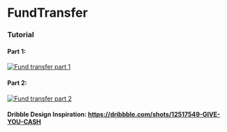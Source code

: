 # FundTransfer

### Tutorial
#### Part 1:

[![Fund transfer part 1](http://img.youtube.com/vi/7KJ4NsdvizE/1.jpg)](https://youtu.be/7KJ4NsdvizE)

#### Part 2:

[![Fund transfer part 2](http://img.youtube.com/vi/l7xQWe27Lkc/1.jpg)](https://youtu.be/l7xQWe27Lkc)

#### Dribble Design Inspiration: https://dribbble.com/shots/12517549-GIVE-YOU-CASH
